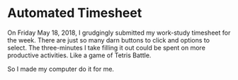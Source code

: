 # Automated Timesheet

On Friday May 18, 2018, I grudgingly submitted my work-study timesheet for the week. There are just so many
darn buttons to click and options to select. The three-minutes I take filling it out could be spent on more productive activities.
Like a game of Tetris Battle.

So I made my computer do it for me.
